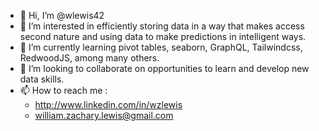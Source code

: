 - 👋 Hi, I’m @wlewis42
- 👀 I’m interested in efficiently storing data in a way that makes access second nature and using data to make predictions in intelligent ways.
- 🌱 I’m currently learning pivot tables, seaborn, GraphQL, Tailwindcss, RedwoodJS, among many others.
- 💞️ I’m looking to collaborate on opportunities to learn and develop new data skills.
- 📫 How to reach me :
  - <http://www.linkedin.com/in/wzlewis>
  - <william.zachary.lewis@gmail.com>

<!---
wlewis42/wlewis42 is a ✨ special ✨ repository because its `README.md` (this file) appears on your GitHub profile.
You can click the Preview link to take a look at your changes.
--->
